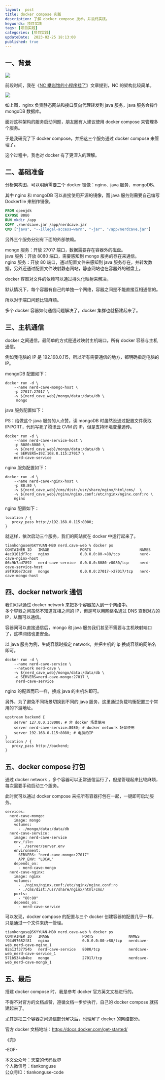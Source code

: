```yaml
---   
layout:  post  
title: docker compose 实践        
description: 了解 docker compose 技术，并最终实践。  
keywords: 项目实践  
tags: [项目实践]    
categories: [项目实践]  
updateDate:  2023-02-25 18:13:00  
published: true  
---  
```



## 一、背景  



![](https://res2023.tiankonguse.com/images/2023/02/25/001.png)  


前段时间，我在《[NC 攀岩馆的小程序挂了](https://mp.weixin.qq.com/s/H7325ReMp3OgVav408bNQw)》文章提到，NC 的架构比较简单。  


![](https://res2023.tiankonguse.com/images/2023/02/02/001.png)  


如上图，nginx 负责静态网站和接口反向代理转发到 java 服务，java 服务会操作 mongoDB 数据库。   


面对这种架构的服务启动问题，朋友圈有人建议使用 docker compose 来管理多个服务。  


于是我研究了下 docker compose，并把这三个服务通过 docker compose 来管理了。  


这个过程中，我也对 docker 有了更深入的理解。  



## 二、基础准备    


分析架构图，可以明确需要三个 docker 镜像：nginx、java 服务、mongoDB。  


其中 nginx 和 mongoDB 可以直接使用开源的镜像，而 java 服务则需要自己编写 Dockerfile 来制作镜像。  


```Dockerfile
FROM openjdk
EXPOSE 8080
RUN mkdir /app
COPY ./nerdcave.jar /app/nerdcave.jar
CMD ["java", "--illegal-access=warn", "-jar", "/app/nerdcave.jar"]
```


另外三个服务分别有下面的外部依赖。  


mongo 服务：开放 27017 端口，数据需要存在容器外的磁盘。  
java 服务：开放 8080 端口，需要感知到 mongo 服务的存在来通信。  
nginx 服务：开放 80 端口，通过配置文件来感知到 java 服务存在，并转发数据，另外还通过配置文件映射静态网站，静态网站也在容器外的磁盘上。  



docker 容器对文件的依赖可以通过持久化映射来解决。  



默认情况下，每个容器有自己的单独一个网络，容器之间是不能直接互相通信的。  


所以对于端口问题比较麻烦。  


多个 docker 容器如何通信问题解决了，docker 集群也就搭建起来了。  


## 三、主机通信  


docker 之间通信，最简单的方式是通过映射主机端口，所有 docker 容器与主机通信。  


例如我电脑的 IP 是 192.168.0.115，所以所有需要通信的地方，都明确指定电脑的 IP。  


mongoDB 配置如下：  


```
docker run -d \
    --name nerd-cave-mongo-host \
    -p 27017:27017 \
    -v ${nerd_cave_web}/mongo/data:/data/db \
     mongo
```


java 服务配置如下：  


PS：给做这个 java 服务的人点赞，读 mongoDB 时虽然没通过配置文件获取 IP:PORT，代码写死了腾讯云 CVM 的 IP，但是支持环境变量透传。  


```
docker run -d \
    --name nerd-cave-service-host \
    -p 8080:8080 \
    -v ${nerd_cave_web}/mongo/data:/data/db \
    -e SERVERS=192.168.0.115:27017 \
    nerd-cave-service
```


nginx 服务配置如下：  


```
docker run -d \
    --name nerd-cave-nginx-host \
    -p 80:80 \
    -v ${nerd_cave_web}/cms/dist:/usr/share/nginx/html/cms/  \
    -v ${nerd_cave_web}/nginx/nginx.conf:/etc/nginx/nginx.conf:ro \
    nginx
```


nginx 配置如下：  


```
location / {
   proxy_pass http://192.168.0.115:8080;
}
```


就这样，依次启动三个服务，我们的网站就在 docker 中运行起来了。  


```
tiankonguse@SKYYUAN-MB0 nerd.cave-web % docker ps
CONTAINER ID   IMAGE              PORTS                      NAMES
4ec9101df7cc   nginx              0.0.0.0:80->80/tcp         nerd-cave-nginx-host
06c9b7ad7892   nerd-cave-service  0.0.0.0:8080->8080/tcp     nerd-cave-service-host
a9f910e73ca8   mongo              0.0.0.0:27017->27017/tcp   nerd-cave-mongo-host
```


## 四、docker network 通信  



我们可以通过 docker network 来把多个容器加入到一个网络中。  
多个容器之间虽然不知道互相之间的 IP，但是可以用网络名通过 DNS 查到对方的 IP，从而可以通信。  


容器间可以直接通信后，mongo 和 java 服务我们甚至不需要与主机映射端口了，这样网络也更安全。  


以 java 服务为例，生成容器时指定 network，并把主机的 ip 换成容器的网络名即可。  


```
docker run -d \
    --name nerd-cave-service \
    --network nerd-cave \
    -v ${nerd_cave_web}/mongo/data:/data/db \
    -e SERVERS=nerd-cave-mongo:27017 \
     nerd-cave-service
```


nginx 的配置而已一样，换成 java 的主机名即可。  


另外，为了避免不同场景切换到不同的 java 服务，这里通过负载均衡配置三个常用的下游地址。  


```
upstream backend {
    server 127.0.0.1:8080; # 非 docker 场景使用
    server nerd-cave-service:8080; # docker network 场景使用
    server 192.168.0.115:8080; # 电脑的IP
}
location / {
   proxy_pass http://backend;
}
```


## 五、docker compose 打包  


通过 docker network ，多个容器可以正常通信运行了，但是管理起来比较麻烦，每次需要手动启动三个服务。  


此时就可以通过 docker compose 来把所有容器打包在一起，一键即可启动服务。  


```
services:
  nerd-cave-mongo:
    image: mongo
    volumes:
      - ./mongo/data:/data/db
  nerd-cave-service:
    image: nerd-cave-service
    env_file:
      - ./server/server.env
    environment:
      SERVERS: "nerd-cave-mongo:27017"
      APP_ENV: "LOCAL"
    depends_on:
      - nerd-cave-mongo
  nerd-cave-nginx:
    image: nginx
    volumes:
      - ./nginx/nginx.conf:/etc/nginx/nginx.conf:ro
      - ./cms/dist:/usr/share/nginx/html/cms/
    ports:
      - "80:80"
    depends_on:
      - nerd-cave-service
```


可以发现，docker compose 的配置与三个 docker 创建容器的配置几乎一样，只是通过一个文件来统一管理。  


```
tiankonguse@SKYYUAN-MB0 nerd.cave-web % docker ps
CONTAINER ID   IMAGE               PORTS                NAMES
f94d97682f81   nginx               0.0.0.0:80->80/tcp   nerdcave-web_nerd-cave-nginx_1
82a13f37754b   nerd-cave-service   8080/tcp             nerdcave-web_nerd-cave-service_1
571b534ab4be   mongo               27017/tcp            nerdcave-web_nerd-cave-mongo_1
```


## 五、最后  


搭建 docker compose 时，我是参考 docker 官方英文文档进行的。  


不得不对官方的文档点赞，遵循文档一步步执行，自己的 docker compose 就搭建起来了。  


尤其是把三个容器之间通信部分解决后，也理解了 docker 的网络部分。  


官方 docker 文档地址：https://docs.docker.com/get-started/    





《完》  


-EOF-  



本文公众号：天空的代码世界  
个人微信号：tiankonguse  
公众号ID：tiankonguse-code  
  

